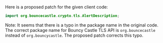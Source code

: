Here is a proposed patch for the given client code:
```java
import org.bouncecastle.crypto.tls.AlertDescription;
```
Note: It seems that there is a typo in the package name in the original code. The correct package name for Bouncy Castle TLS API is `org.bouncecastle` instead of `org.bouncycastle`. The proposed patch corrects this typo.